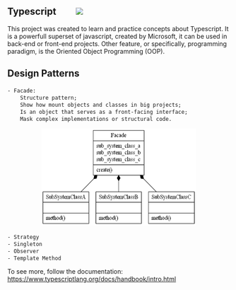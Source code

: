 <h2>Typescript &nbsp &nbsp &nbsp &nbsp
 <img src="https://img.shields.io/badge/TypeScript-007ACC?style=for-the-badge&logo=typescript&logoColor=white" />
 </h2>

<p>
    This project was created to learn and practice concepts about Typescript.
    It is a powerfull superset of javascript, created by Microsoft, it can be used in back-end or front-end projects. Other feature, or specifically, programming paradigm, is the Oriented Object Programming (OOP).

<h2>Design Patterns </h2>

    - Facade:
        Structure pattern;
        Show how mount objects and classes in big projects;
        Is an object that serves as a front-facing interface;
        Mask complex implementations or structural code.

<div align="center">
    <img src="./src/assets/facadePattern.png" alt="facade pattern image" height="220" width="350"/>
</div>

    - Strategy
    - Singleton
    - Observer
    - Template Method

</p>

To see more, follow the documentation: https://www.typescriptlang.org/docs/handbook/intro.html

